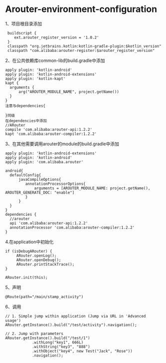 # Arouter-environment-configuration
1、项目根目录添加

     buildscript {
        ext.arouter_register_version = '1.0.2'
     }
     classpath "org.jetbrains.kotlin:kotlin-gradle-plugin:$kotlin_version"
     classpath "com.alibaba:arouter-register:$arouter_register_version"
     
2、在公共依赖库common-lib的build.gradle中添加

    apply plugin: 'kotlin-android'
    apply plugin: 'kotlin-android-extensions'
    apply plugin: 'kotlin-kapt'
    kapt {
      arguments {
          arg("AROUTER_MODULE_NAME", project.getName())
      }
    }
    注意与dependencies{
    
    }同级
    在dependencies中添加 
    //ARouter
    compile 'com.alibaba:arouter-api:1.2.2'
    kapt 'com.alibaba:arouter-compiler:1.2.2'
    
3、在其他需要调用arouter的module的build.gradle中添加

    apply plugin: 'kotlin-android-extensions'
    apply plugin: 'kotlin-android'
    apply plugin: 'com.alibaba.arouter'
    
    android{
      defaultConfig{
          javaCompileOptions{
             annotationProcessorOptions{
                 arguments = [AROUTER_MODULE_NAME: project.getName(), AROUTER_GENERATE_DOC: "enable"]
             }
          }
      }
    }
    dependencies {
      //arouter
      api 'com.alibaba:arouter-api:1.2.2'
      annotationProcessor 'com.alibaba:arouter-compiler:1.2.2'
    }

4.在application中初始化

    if (isDebugARouter) {
         ARouter.openLog();
         ARouter.openDebug();
         ARouter.printStackTrace();
    }
 
    ARouter.init(this);
    
5、声明

    @Route(path="/main/stamp_activity")
    
6、调用

    // 1. Simple jump within application (Jump via URL in 'Advanced usage')
    ARouter.getInstance().build("/test/activity").navigation();

    // 2. Jump with parameters
    ARouter.getInstance().build("/test/1")
                .withLong("key1", 666L)
                .withString("key3", "888")
                .withObject("key4", new Test("Jack", "Rose"))
                .navigation();
